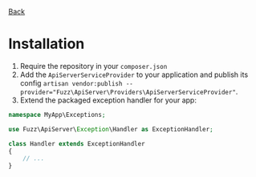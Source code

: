 [Back](index.md)

# Installation
1. Require the repository in your `composer.json`
1. Add the `ApiServerServiceProvider` to your application and publish its config `artisan vendor:publish --provider="Fuzz\ApiServer\Providers\ApiServerServiceProvider"`.
1. Extend the packaged exception handler for your app:

```php
namespace MyApp\Exceptions;

use Fuzz\ApiServer\Exception\Handler as ExceptionHandler;

class Handler extends ExceptionHandler
{
    // ...
}
```
